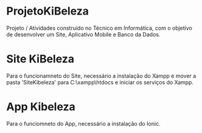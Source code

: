 # ProjetoKiBeleza
Projeto / Atividades construído no Técnico em Informática, com o objetivo de desenvolver um Site, Aplicativo Mobile e Banco da Dados.

# Site KiBeleza
Para o funcionamneto do Site, necessário a instalação do Xampp e mover a pasta 'SiteKibeleza' para C:\xampp\htdocs e iniciar os serviços do Xampp.

# App Kibeleza
Para o funciomneto do App, necessário a instalação do Ionic.
